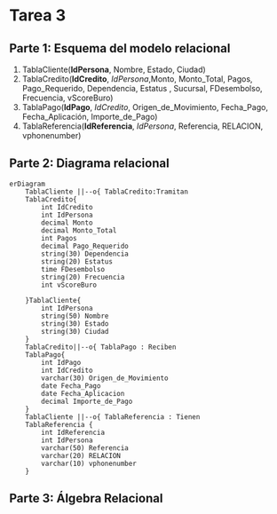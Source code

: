 # **Tarea 3**

## **Parte 1: Esquema del modelo relacional**

1. TablaCliente(**IdPersona**, Nombre, Estado, Ciudad)
2. TablaCredito(**IdCredito**, _IdPersona_,Monto, Monto_Total, Pagos, Pago_Requerido, Dependencia, Estatus , Sucursal, FDesembolso, Frecuencia, vScoreBuro)
3. TablaPago(**IdPago**, _IdCredito_, Origen_de_Movimiento, Fecha_Pago, Fecha_Aplicación, Importe_de_Pago)
4. TablaReferencia(**IdReferencia**, _IdPersona_, Referencia, RELACION, vphonenumber)

## **Parte 2: Diagrama relacional**
```mermaid
erDiagram
    TablaCliente ||--o{ TablaCredito:Tramitan
    TablaCredito{
        int IdCredito
        int IdPersona
        decimal Monto
        decimal Monto_Total
        int Pagos
        decimal Pago_Requerido
        string(30) Dependencia
        string(20) Estatus
        time FDesembolso
        string(20) Frecuencia
        int vScoreBuro

    }TablaCliente{
        int IdPersona
        string(50) Nombre
        string(30) Estado
        string(30) Ciudad
    }
    TablaCredito||--o{ TablaPago : Reciben
    TablaPago{
        int IdPago
        int IdCredito
        varchar(30) Origen_de_Movimiento
        date Fecha_Pago
        date Fecha_Aplicacion
        decimal Importe_de_Pago       
    }
    TablaCliente ||--o{ TablaReferencia : Tienen
    TablaReferencia {
        int IdReferencia
        int IdPersona
        varchar(50) Referencia
        varchar(20) RELACION
        varchar(10) vphonenumber
    }
```

## **Parte 3: Álgebra Relacional**